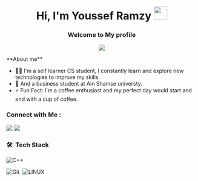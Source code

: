 <h1 align="center"><b>Hi, I'm Youssef Ramzy </b><img src="https://media.giphy.com/media/hvRJCLFzcasrR4ia7z/giphy.gif" width="35"></h1>
<h3 align="center">
  Welcome to My profile
 
</h3>
<p align="center">
<p align="center">
<img src="https://readme-typing-svg.herokuapp.com?font=Time+New+Roman&color=cyan&size=25&center=true&vCenter=true&width=600&height=100&lines=Assalamu+O+Alaikum+Warahmatullah..&hearts;++;Self-taught+Full-Stack+Developer,;Computer+Science+Student,;Active+Learner/Researcher,;Love+to+learn+new+stuffs..<3">
</p>
**About me**

- 👨‍💻 I'm a self learner CS student, I constantly learn and explore new technologies to improve my skills.
- 💬 And a business student at Ain Shamse universty.
- ⚡ Fun Fact: I'm a coffee enthusiast and my perfect day would start and end with a cup of coffee.

### Connect with Me :

<a href="https://www.linkedin.com/in/youssef-ramzy0/" target="_blank"><img src="https://img.shields.io/badge/-Youssef%20Ramzy-0077B5?style=for-the-badge&logo=Linkedin&logoColor=white"/></a>
<a href="https://wa.link/r5v4m2" target="_blank"><img src="https://img.shields.io/badge/-Youssef%20Ramzy-0077B5?style=for-the-badge&logo=whatsapp&logoColor=white"/></a>
### 🛠 &nbsp;Tech Stack
![C++](https://img.shields.io/badge/-C++-05122A?style=flat&logo=CPP&logoColor=563D7C)&nbsp;

![Git](https://img.shields.io/badge/-Git-05122A?style=flat&logo=git)&nbsp;
![LINUX](https://img.shields.io/badge/-Linux-05122A?style=flat&logo=Linux)&nbsp;
